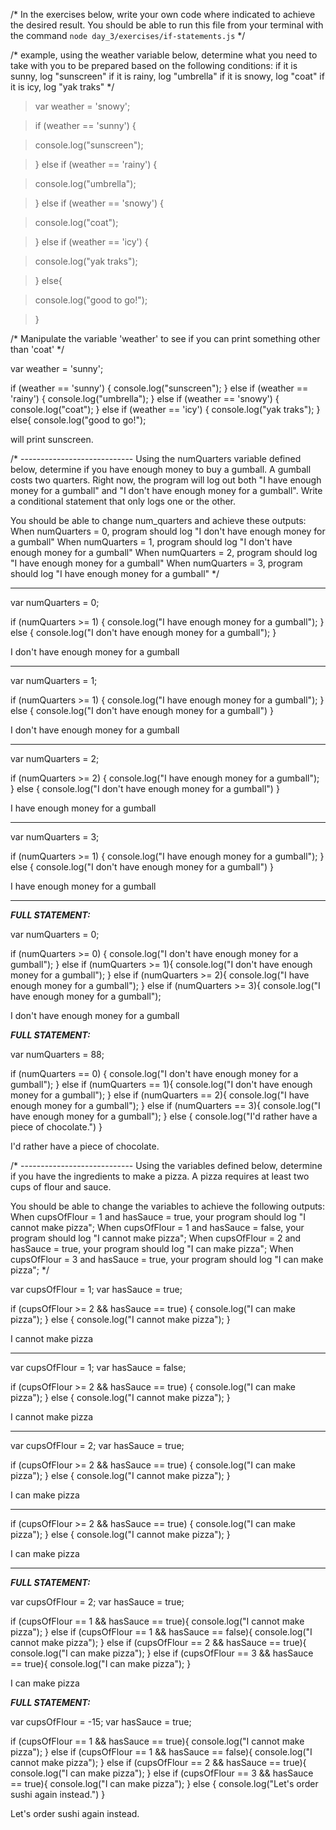 /* In the exercises below, write your own code where indicated
to achieve the desired result. You should be able to run this
file from your terminal with the command `node day_3/exercises/if-statements.js`
*/

/* example, using the weather variable below, determine what you need to take
with you to be prepared based on the following conditions:
  if it is sunny, log "sunscreen"
  if it is rainy, log "umbrella"
  if it is snowy, log "coat"
  if it is icy, log "yak traks" */

> var weather = 'snowy';


> if (weather == 'sunny') {
  
>  console.log("sunscreen");
  
> } else if (weather == 'rainy') {
  
>  console.log("umbrella");
  
> } else if (weather == 'snowy') {
  
>  console.log("coat");
  
> } else if (weather == 'icy') {
  
>  console.log("yak traks");
  
> } else{
  
> console.log("good to go!");
  
> }

/*
Manipulate the variable 'weather' to see if you can print something other
than 'coat'
*/

var weather = 'sunny';

if (weather == 'sunny') {
  console.log("sunscreen");
} else if (weather == 'rainy') {
  console.log("umbrella");
} else if (weather == 'snowy') {
  console.log("coat");
} else if (weather == 'icy') {
  console.log("yak traks");
} else{
  console.log("good to go!");

will print sunscreen.

/* ----------------------------
Using the numQuarters variable defined below, determine
if you have enough money to buy a gumball. A gumball costs
two quarters. Right now, the program will log
out both "I have enough money for a gumball" and
"I don't have enough money for a gumball". Write
a conditional statement that only logs one or the
other.

You should be able to change num_quarters and achieve these outputs:
When numQuarters = 0, program should log "I don't have enough money for a gumball"
When numQuarters = 1, program should log "I don't have enough money for a gumball"
When numQuarters = 2, program should log "I have enough money for a gumball"
When numQuarters = 3, program should log "I have enough money for a gumball"
*/
____

var numQuarters = 0;

if (numQuarters >= 1) {
  console.log("I have enough money for a gumball");
} else {
console.log("I don't have enough money for a gumball");
}

I don't have enough money for a gumball

____

var numQuarters = 1;

if (numQuarters >= 1) {
  console.log("I have enough money for a gumball");
} else {
console.log("I don't have enough money for a gumball")
}

I don't have enough money for a gumball

____

var numQuarters = 2;

if (numQuarters >= 2) {
  console.log("I have enough money for a gumball");
} else {
  console.log("I don't have enough money for a gumball")
}

I have enough money for a gumball

____

var numQuarters = 3;

if (numQuarters >= 1) {
  console.log("I have enough money for a gumball");
} else {
  console.log("I don't have enough money for a gumball")
}

I have enough money for a gumball

____

***FULL STATEMENT:***

var numQuarters = 0;

if (numQuarters >= 0) {
  console.log("I don't have enough money for a gumball");
} else if (numQuarters >= 1){
console.log("I don't have enough money for a gumball");
} else if (numQuarters >= 2){
console.log("I have enough money for a gumball");
} else if (numQuarters >= 3){
console.log("I have enough money for a gumball");

I don't have enough money for a gumball

***FULL STATEMENT:***

var numQuarters = 88;

if (numQuarters == 0) {
  console.log("I don't have enough money for a gumball");
} else if (numQuarters == 1){
console.log("I don't have enough money for a gumball");
} else if (numQuarters == 2){
console.log("I have enough money for a gumball");
} else if (numQuarters == 3){
console.log("I have enough money for a gumball");
} else {
  console.log("I'd rather have a piece of chocolate.")
}

I'd rather have a piece of chocolate.

/* ----------------------------
Using the variables defined below, determine if you have the
ingredients to make a pizza. A pizza requires at least two cups
of flour and sauce.

You should be able to change the variables to achieve the following outputs:
When cupsOfFlour = 1 and hasSauce = true, your program should log "I cannot make pizza";
When cupsOfFlour = 1 and hasSauce = false, your program should log "I cannot make pizza";
When cupsOfFlour = 2 and hasSauce = true, your program should log "I can make pizza";
When cupsOfFlour = 3 and hasSauce = true, your program should log "I can make pizza";
*/

var cupsOfFlour = 1;
var hasSauce = true;

if (cupsOfFlour >= 2 && hasSauce == true) {
  console.log("I can make pizza");
} else {
console.log("I cannot make pizza");
}

I cannot make pizza

____

var cupsOfFlour = 1;
var hasSauce = false;

if (cupsOfFlour >= 2 && hasSauce == true) {
  console.log("I can make pizza");
} else {
console.log("I cannot make pizza");
}

I cannot make pizza

____

var cupsOfFlour = 2;
var hasSauce = true;

if (cupsOfFlour >= 2 && hasSauce == true) {
  console.log("I can make pizza");
} else {
console.log("I cannot make pizza");
}

I can make pizza

____

if (cupsOfFlour >= 2 && hasSauce == true) {
  console.log("I can make pizza");
} else {
console.log("I cannot make pizza");
}

I can make pizza

____

***FULL STATEMENT:***

var cupsOfFlour = 2;
var hasSauce = true;

if (cupsOfFlour == 1 && hasSauce == true){
  console.log("I cannot make pizza");
} else if (cupsOfFlour == 1 && hasSauce == false){
  console.log("I cannot make pizza");
} else if (cupsOfFlour == 2 && hasSauce == true){
  console.log("I can make pizza");
} else if (cupsOfFlour == 3 && hasSauce == true){
  console.log("I can make pizza");
}

I can make pizza

***FULL STATEMENT:***

var cupsOfFlour = -15;
var hasSauce = true;

if (cupsOfFlour == 1 && hasSauce == true){
  console.log("I cannot make pizza");
} else if (cupsOfFlour == 1 && hasSauce == false){
  console.log("I cannot make pizza");
} else if (cupsOfFlour == 2 && hasSauce == true){
  console.log("I can make pizza");
} else if (cupsOfFlour == 3 && hasSauce == true){
  console.log("I can make pizza");
} else {
  console.log("Let's order sushi again instead.")
}

Let's order sushi again instead.
